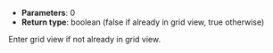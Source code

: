 * **Parameters**: 0
* **Return type**: boolean (false if already in grid view, true otherwise)

Enter grid view if not already in grid view.
